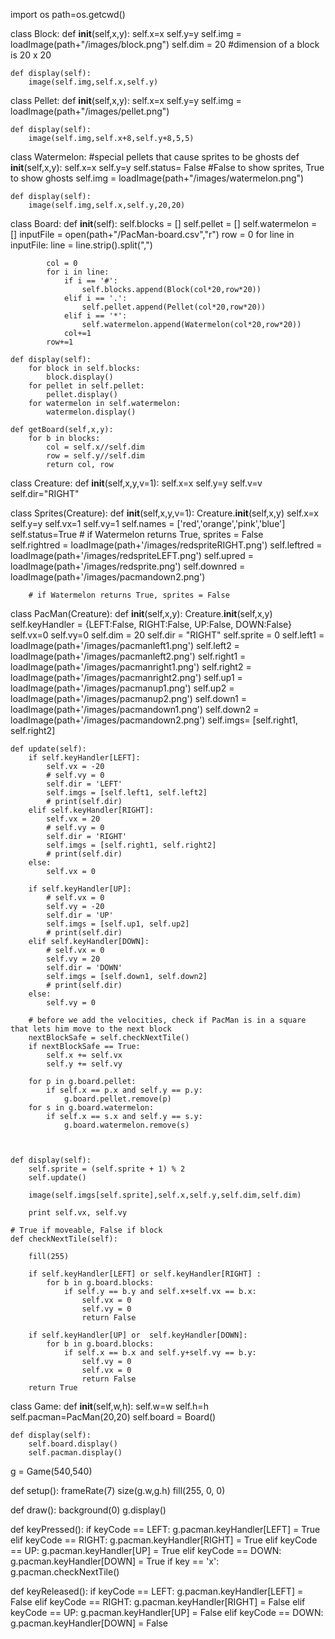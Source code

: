 import os
path=os.getcwd()

class Block:
    def __init__(self,x,y):
        self.x=x
        self.y=y
        self.img = loadImage(path+"/images/block.png")
        self.dim = 20 #dimension of a block is 20 x 20
        
    def display(self):
        image(self.img,self.x,self.y)
            
class Pellet:
    def __init__(self,x,y): 
        self.x=x
        self.y=y
        self.img = loadImage(path+"/images/pellet.png")
        
    
    def display(self):
        image(self.img,self.x+8,self.y+8,5,5)
        

class Watermelon:                                                        #special pellets that cause sprites to be ghosts
    def __init__(self,x,y):
        self.x=x
        self.y=y
        self.status= False                                               #False to show sprites, True to show ghosts
        self.img = loadImage(path+"/images/watermelon.png")
        
    def display(self):
        image(self.img,self.x,self.y,20,20)


class Board:
    def __init__(self):
        self.blocks = []
        self.pellet = []
        self.watermelon = []
        inputFile = open(path+"/PacMan-board.csv","r")
        row = 0
        for line in inputFile:
            line = line.strip().split(",")
            
            col = 0
            for i in line:
                if i == '#':
                    self.blocks.append(Block(col*20,row*20))
                elif i == '.':
                    self.pellet.append(Pellet(col*20,row*20))
                elif i == '*':
                    self.watermelon.append(Watermelon(col*20,row*20))
                col+=1
            row+=1
        
    def display(self):
        for block in self.blocks:
            block.display()
        for pellet in self.pellet:
            pellet.display()
        for watermelon in self.watermelon:
            watermelon.display()
            
    def getBoard(self,x,y): 
        for b in blocks:
            col = self.x//self.dim
            row = self.y//self.dim 
            return col, row

class Creature:
    def __init__(self,x,y,v=1):
        self.x=x
        self.y=y
        self.v=v
        self.dir="RIGHT"                    
        
class Sprites(Creature):
    def __init__(self,x,y,v=1):
        Creature.__init__(self,x,y)
        self.x=x
        self.y=y
        self.vx=1
        self.vy=1
        self.names = ['red','orange','pink','blue']
        self.status=True                                                         # if Watermelon returns True, sprites = False  
        self.rightred = loadImage(path+'/images/redspriteRIGHT.png')
        self.leftred = loadImage(path+'/images/redspriteLEFT.png')
        self.upred = loadImage(path+'/images/redsprite.png')
        self.downred = loadImage(path+'/images/pacmandown2.png')
        
        # if Watermelon returns True, sprites = False 
        
class PacMan(Creature):
    def __init__(self,x,y):
        Creature.__init__(self,x,y)
        self.keyHandler = {LEFT:False, RIGHT:False, UP:False, DOWN:False}
        self.vx=0
        self.vy=0
        self.dim = 20
        self.dir = "RIGHT"
        self.sprite = 0
        self.left1 = loadImage(path+'/images/pacmanleft1.png')
        self.left2 = loadImage(path+'/images/pacmanleft2.png')
        self.right1 = loadImage(path+'/images/pacmanright1.png')
        self.right2 = loadImage(path+'/images/pacmanright2.png')
        self.up1 = loadImage(path+'/images/pacmanup1.png')
        self.up2 = loadImage(path+'/images/pacmanup2.png')
        self.down1 = loadImage(path+'/images/pacmandown1.png')
        self.down2 = loadImage(path+'/images/pacmandown2.png')
        self.imgs= [self.right1, self.right2]
        
        
    def update(self):
        if self.keyHandler[LEFT]:
            self.vx = -20
            # self.vy = 0
            self.dir = 'LEFT'
            self.imgs = [self.left1, self.left2]
            # print(self.dir)
        elif self.keyHandler[RIGHT]:
            self.vx = 20
            # self.vy = 0
            self.dir = 'RIGHT'
            self.imgs = [self.right1, self.right2]
            # print(self.dir)
        else:
            self.vx = 0 
        
        if self.keyHandler[UP]:
            # self.vx = 0
            self.vy = -20
            self.dir = 'UP'
            self.imgs = [self.up1, self.up2]
            # print(self.dir)
        elif self.keyHandler[DOWN]:
            # self.vx = 0
            self.vy = 20
            self.dir = 'DOWN'
            self.imgs = [self.down1, self.down2]
            # print(self.dir)
        else:
            self.vy = 0
        
        # before we add the velocities, check if PacMan is in a square that lets him move to the next block
        nextBlockSafe = self.checkNextTile()
        if nextBlockSafe == True:
            self.x += self.vx
            self.y += self.vy
        
        for p in g.board.pellet:
            if self.x == p.x and self.y == p.y:
                g.board.pellet.remove(p)
        for s in g.board.watermelon:
            if self.x == s.x and self.y == s.y:
                g.board.watermelon.remove(s)
            
    

    def display(self):
        self.sprite = (self.sprite + 1) % 2
        self.update() 

        image(self.imgs[self.sprite],self.x,self.y,self.dim,self.dim)
        
        print self.vx, self.vy 
        
    # True if moveable, False if block
    def checkNextTile(self):

        fill(255)
        
        if self.keyHandler[LEFT] or self.keyHandler[RIGHT] :
            for b in g.board.blocks:
                if self.y == b.y and self.x+self.vx == b.x:
                    self.vx = 0
                    self.vy = 0
                    return False
            
        if self.keyHandler[UP] or  self.keyHandler[DOWN]:
            for b in g.board.blocks:
                if self.x == b.x and self.y+self.vy == b.y:
                    self.vy = 0
                    self.vx = 0
                    return False
        return True   
        
class Game:
    def __init__(self,w,h):
        self.w=w
        self.h=h
        self.pacman=PacMan(20,20)
        self.board = Board()
        
    def display(self):
        self.board.display()
        self.pacman.display()
            
g = Game(540,540)

def setup():
    frameRate(7)
    size(g.w,g.h)
    fill(255, 0, 0)
    
def draw():
    background(0)
    g.display()
    

def keyPressed():
    if keyCode == LEFT:
        g.pacman.keyHandler[LEFT] = True
    elif keyCode == RIGHT:
        g.pacman.keyHandler[RIGHT] = True
    elif keyCode == UP:
        g.pacman.keyHandler[UP] = True
    elif keyCode == DOWN:
        g.pacman.keyHandler[DOWN] = True
    if key == 'x':
        g.pacman.checkNextTile()
        
def keyReleased():
    if keyCode == LEFT:
        g.pacman.keyHandler[LEFT] = False
    elif keyCode == RIGHT:
        g.pacman.keyHandler[RIGHT] = False
    elif keyCode == UP:
        g.pacman.keyHandler[UP] = False
    elif keyCode == DOWN:
        g.pacman.keyHandler[DOWN] = False
